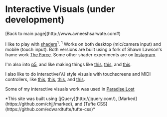 <b>Interactive Visuals (under development)</b>
===============
<div>[Back to main page](http://www.avneeshsarwate.com#)</div>

I like to play with [shaders](https://avneeshsarwate.github.io/)<sup>1</sup>. 
<span class="marginnote">
<sup>1</sup> Works on both desktop (mic/camera input) and mobile (touch input). Both versions are built using a fork of Shawn Lawson's frame work [The Force](https://github.com/avneeshsarwate/The_Force/tree/master). Some other shader experiments are on [Instagram](https://www.instagram.com/avneeshsarwate/).
</span>

I'm also into [p5](https://p5js.org/), and like making things like [this](https://avneeshsarwate.github.io/p5Experiments/?optical), [this](https://avneeshsarwate.github.io/p5Experiments/?bodygrav), and [this](https://avneeshsarwate.github.io/p5Experiments/?hulldraw).

I also like to do interactive/VJ style visuals with touchscreens and MIDI controllers, like [this](https://www.instagram.com/p/BVnhsVkHLzc/), [this](https://youtu.be/mZgzgJ57O3E?t=40m32s), [this](https://www.youtube.com/watch?v=mZgzgJ57O3E&feature=youtu.be&t=49m31s), and [this](https://www.dropbox.com/s/q0jvuotvyzucf0x/2018-03-27%2013.52.52.mov?dl=0).

Some of my interactive visuals work was used in [Paradise Lost](http://www.avneeshsarwate.com/paradiselost) 

<footer>*This site was built using  [jQuery](http://jquery.com/), [Marked](https://github.com/chjj/marked), and [Tufte CSS](https://github.com/edwardtufte/tufte-css)*</footer>